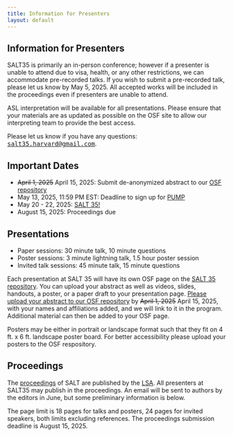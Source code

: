 ```yaml
---
title: Information for Presenters
layout: default
---
```


## Information for Presenters

SALT35 is primarily an in-person conference; however if a presenter is unable to attend due to visa, health, or any other restrictions, we can accommodate pre-recorded talks. If you wish to submit a pre-recorded talk, please let us know by May 5, 2025. All accepted works will be included in the proceedings even if presenters are unable to attend.

ASL interpretation will be available for all presentations. Please ensure that your materials are as updated as possible on the OSF site to allow our interpreting team to provide the best access.


Please let us know if you have any questions: <span style="font-family: monospace">[salt35.harvard@gmail.com](mailto:salt35.harvard@gmail.com)</span>. 



## Important Dates

- ~~April 1, 2025~~ April 15, 2025: Submit de-anonymized abstract to our [OSF repository](https://osf.io/meetings/SALT35)
- May 13, 2025, 11:59 PM  EST: Deadline to sign up for [PUMP](https://docs.google.com/forms/d/e/1FAIpQLSch6vBHw6H6aZaDcA3GedzZlS30e32JHR9zHDx0f6QUYy6MvQ/viewform)
- May 20 - 22, 2025: [SALT 35!](https://saltconf.github.io/salt35/conferenceprogram.html)
- August 15, 2025: Proceedings due


## Presentations

- Paper sessions: 30 minute talk, 10 minute questions
- Poster sessions: 3 minute lightning talk, 1.5 hour poster session
- Invited talk sessions: 45 minute talk, 15 minute questions


Each presentation at SALT 35 will have its own OSF page on the [SALT 35 repository](https://osf.io/meetings/SALT35/). You can upload your abstract as well as videos, slides, handouts, a poster, or a paper draft to your presentation page. 
[Please upload your abstract to our OSF repository](https://docs.google.com/document/d/1ivLVeF4PX7eZ-S89MI1THm7mx3yhJlOIBzd1sage5CY/edit?usp=sharing) by ~~April 1, 2025~~ April 15, 2025, with your names and affiliations added, and we will link to it in the program. Additional material can then be added to your OSF page.

Posters may be either in portrait or landscape format such that they fit on 4 ft. x 6 ft. landscape poster board. For better accessibility please upload your posters to the OSF respository.

## Proceedings

The [proceedings](https://journals.linguisticsociety.org/proceedings/index.php/SALT/issue/archive) of SALT are published by the [LSA](https://www.linguisticsociety.org/). All presenters at SALT35 may publish in the proceedings. An email will be sent to authors by the editors in June, but some preliminary information is below.

The page limit is 18 pages for talks and posters, 24 pages for invited speakers, both limits excluding references. The proceedings submission deadline is August 15, 2025.

